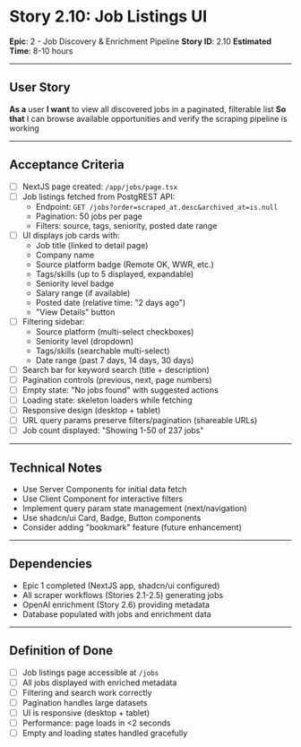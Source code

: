 # Story 2.10: Job Listings UI

**Epic**: 2 - Job Discovery & Enrichment Pipeline
**Story ID**: 2.10
**Estimated Time**: 8-10 hours

---

## User Story

**As a** user
**I want** to view all discovered jobs in a paginated, filterable list
**So that** I can browse available opportunities and verify the scraping pipeline is working

---

## Acceptance Criteria

- [ ] NextJS page created: `/app/jobs/page.tsx`
- [ ] Job listings fetched from PostgREST API:
  - Endpoint: `GET /jobs?order=scraped_at.desc&archived_at=is.null`
  - Pagination: 50 jobs per page
  - Filters: source, tags, seniority, posted date range
- [ ] UI displays job cards with:
  - Job title (linked to detail page)
  - Company name
  - Source platform badge (Remote OK, WWR, etc.)
  - Tags/skills (up to 5 displayed, expandable)
  - Seniority level badge
  - Salary range (if available)
  - Posted date (relative time: "2 days ago")
  - "View Details" button
- [ ] Filtering sidebar:
  - Source platform (multi-select checkboxes)
  - Seniority level (dropdown)
  - Tags/skills (searchable multi-select)
  - Date range (past 7 days, 14 days, 30 days)
- [ ] Search bar for keyword search (title + description)
- [ ] Pagination controls (previous, next, page numbers)
- [ ] Empty state: "No jobs found" with suggested actions
- [ ] Loading state: skeleton loaders while fetching
- [ ] Responsive design (desktop + tablet)
- [ ] URL query params preserve filters/pagination (shareable URLs)
- [ ] Job count displayed: "Showing 1-50 of 237 jobs"

---

## Technical Notes

- Use Server Components for initial data fetch
- Use Client Component for interactive filters
- Implement query param state management (next/navigation)
- Use shadcn/ui Card, Badge, Button components
- Consider adding "bookmark" feature (future enhancement)

---

## Dependencies

- Epic 1 completed (NextJS app, shadcn/ui configured)
- All scraper workflows (Stories 2.1-2.5) generating jobs
- OpenAI enrichment (Story 2.6) providing metadata
- Database populated with jobs and enrichment data

---

## Definition of Done

- [ ] Job listings page accessible at `/jobs`
- [ ] All jobs displayed with enriched metadata
- [ ] Filtering and search work correctly
- [ ] Pagination handles large datasets
- [ ] UI is responsive (desktop + tablet)
- [ ] Performance: page loads in <2 seconds
- [ ] Empty and loading states handled gracefully

